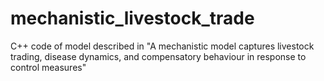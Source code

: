 # mechanistic_livestock_trade
C++ code of model described in "A mechanistic model captures livestock trading, disease dynamics, and compensatory behaviour in response to control measures"
